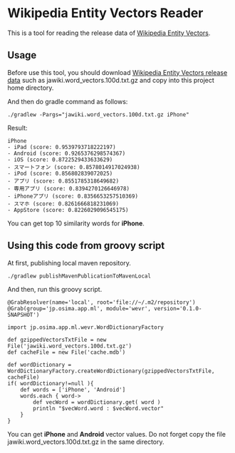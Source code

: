 
# Wikipedia Entity Vectors Reader

This is a tool for reading the release data of [Wikipedia Entity Vectors](https://github.com/singletongue/WikiEntVec).


## Usage

Before use this tool, you should download [Wikipedia Entity Vectors release data](https://github.com/singletongue/WikiEntVec/releases) such as jawiki.word\_vectors.100d.txt.gz and copy into this project home directory.

And then do gradle command as follows:

```
./gradlew -Pargs="jawiki.word_vectors.100d.txt.gz iPhone"
```

Result:

```
iPhone
- iPad (score: 0.9539793718222197)
- Android (score: 0.9265376298574367)
- iOS (score: 0.8722529433633629)
- スマートフォン (score: 0.8578014917024938)
- iPod (score: 0.856802839072025)
- アプリ (score: 0.8551785318649682)
- 専用アプリ (score: 0.8394270126646978)
- iPhoneアプリ (score: 0.8356653257510369)
- スマホ (score: 0.8261666818231069)
- AppStore (score: 0.8226029096545175)
```

You can get top 10 similarity words for __iPhone__.


## Using this code from groovy script

At first, publishing local maven repository.

```
./gradlew publishMavenPublicationToMavenLocal
```

And then, run this groovy script.

```
@GrabResolver(name='local', root='file://~/.m2/repository')
@Grab(group='jp.osima.app.ml', module='wevr', version='0.1.0-SNAPSHOT')

import jp.osima.app.ml.wevr.WordDictionaryFactory

def gzippedVectorsTxtFile = new File('jawiki.word_vectors.100d.txt.gz')
def cacheFile = new File('cache.mdb')

def wordDictionary = WordDictionaryFactory.createWordDictionary(gzippedVectorsTxtFile, cacheFile)
if( wordDictionary!=null ){
    def words = ['iPhone', 'Android']
    words.each { word->
        def vecWord = wordDictionary.get( word )
        println "$vecWord.word : $vecWord.vector"
    }
}
```

You can get __iPhone__ and __Android__ vector values.
Do not forget copy the file jawiki.word\_vectors.100d.txt.gz in the same directory.

